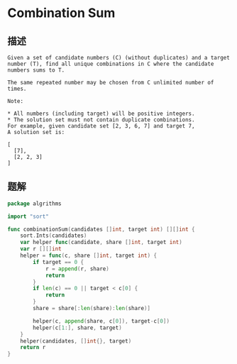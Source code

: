 # Combination Sum

## 描述

    Given a set of candidate numbers (C) (without duplicates) and a target number (T), find all unique combinations in C where the candidate numbers sums to T.
    
    The same repeated number may be chosen from C unlimited number of times.
    
    Note:
    
    * All numbers (including target) will be positive integers.
    * The solution set must not contain duplicate combinations.
    For example, given candidate set [2, 3, 6, 7] and target 7, 
    A solution set is:
    
    [
      [7],
      [2, 2, 3]
    ]

## 题解

```go
package algrithms

import "sort"

func combinationSum(candidates []int, target int) [][]int {
	sort.Ints(candidates)
	var helper func(candidate, share []int, target int)
	var r [][]int
	helper = func(c, share []int, target int) {
		if target == 0 {
			r = append(r, share)
			return
		}
		if len(c) == 0 || target < c[0] {
			return
		}
		share = share[:len(share):len(share)]

		helper(c, append(share, c[0]), target-c[0])
		helper(c[1:], share, target)
	}
	helper(candidates, []int{}, target)
	return r
}
```